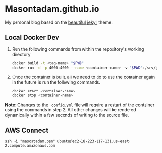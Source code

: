 # Masontadam.github.io

My personal blog based on the [beautiful jekyll](https://github.com/daattali/beautiful-jekyll) theme.

## Local Docker Dev

1. Run the following commands from within the repository's working directory
    ```bash
    docker build -t <tag-name> "$PWD"
    docker run -d -p 4000:4000 --name <container-name> -v "$PWD":/srv/jekyll <tag-name>
    ```

2. Once the container is built, all we need to do to use the container again in the future is run the following commands.
    ```bash
    docker start <container-name>
    docker stop <container-name>
    ```

**Note:** Changes to the `_config.yml` file will require a restart of the container using the commands in step 2. All other changes will be rendered dynamically within a few seconds of writing to the source file.

## AWS Connect

`ssh -i "masontadam.pem" ubuntu@ec2-18-223-117-131.us-east-2.compute.amazonaws.com`


